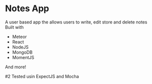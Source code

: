 # Notes App
A user based app the allows users to write, edit store and delete notes <br/>
Built with
<ul>
  <li>Meteor</li>
  <li>React</li>
  <li>NodeJS</li>
  <li>MongoDB</li>
  <li>MomentJS</li>
</ul>
And more!

#2 Tested usin ExpectJS and Mocha
